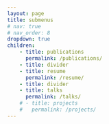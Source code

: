 ```yaml
---
layout: page
title: submenus
# nav: true
# nav_order: 8
dropdown: true
children: 
    - title: publications
      permalink: /publications/
    - title: divider
    - title: resume
      permalink: /resume/
    - title: divider
    - title: talks
      permalink: /talks/
    # - title: projects
    #   permalink: /projects/
---
```

